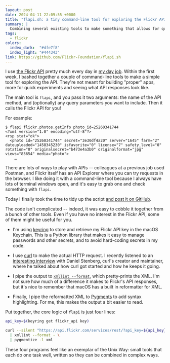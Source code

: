 ```yaml
---
layout: post
date: 2024-04-11 22:09:55 +0000
title: "flapi.sh: a tiny command-line tool for exploring the Flickr API"
summary: |
  Combining several existing tools to make something that allows for quick experiments and exploration.
tags:
  - flickr
colors:
  index_dark:  "#dfe7f8"
  index_light: "#444343"
link: https://github.com/Flickr-Foundation/flapi.sh
---
```

I use [the Flickr API][api] pretty much every day in [my day job].
Within the first week, I bashed together a couple of command-line tools to make a simple tool for exploring the API.
They're not meant for building "proper" apps, more for quick experiments and seeing what API responses look like.

The main tool is `flapi`, and you pass it two arguments: the name of the API method, and (optionally) any query parameters you want to include.
Then it calls the Flickr API for you!

For example:

<div class="language-console highlighter-rouge"><div class="highlight"><pre class="highlight"><code><span class="gp">$</span><span class="w"> </span>flapi flickr.photos.getInfo photo_id=25260341744
<span class="go">&lt;?xml version="1.0" encoding="utf-8"?&gt;</span><span class="w">
</span><span class="go">&lt;rsp stat="ok"&gt;</span><span class="w">
</span><span class="go">  &lt;photo id="25260341744" secret="3e30df4a20" server="1645" farm="2" dateuploaded="1458345230" isfavorite="0" license="7" safety_level="0" rotation="0" originalsecret="b473e4a3b0" originalformat="jpg" views="83654" media="photo"&gt;</span><span class="w">
</span><span class="go">    …
</span></code></pre></div></div>

There are lots of ways to play with APIs -- colleagues at a previous job used Postman, and Flickr itself has an API Explorer where you can try requests in the browser.
I like doing it with a command-line tool because I always have lots of terminal windows open, and it's easy to grab one and check something with `flapi`.

Today I finally took the time to tidy up the script [and post it on GitHub][github].

The code isn't complicated -- indeed, it was easy to cobble it together from a bunch of other tools.
Even if you have no interest in the Flickr API, some of them might be useful for you.

*   I'm using [keyring] to store and retrieve my Flickr API key in the macOS Keychain.
    This is a Python library that makes it easy to manage passwords and other secrets, and to avoid hard-coding secrets in my code.

*   I use [curl] to make the actual HTTP request.
    I recently listened to an [interesting interview][readme] with Daniel Stenberg, curl's creator and maintainer, where he talked about how curl got started and how he keeps it going.

*   I pipe the output to [`xmllint --format`][xmllint], which pretty-prints the XML.
    I'm not sure how much of a difference it makes to Flickr's API responses, but it's nice to remember that macOS has a built in reformatter for XML.

*   Finally, I pipe the reformatted XML to [Pygments] to add syntax highlighting.
    For me, this makes the output a bit easier to read.

Put together, the core logic of `flapi` is just four lines:

```bash
api_key=$(keyring get flickr_api key)

curl --silent "https://api.flickr.com/services/rest/?api_key=${api_key}&method=${method}&${params}" \
  | xmllint --format - \
  | pygmentize -l xml
```

These four programs feel like an exemplar of the Unix Way: small tools that each do one task well, written so they can be combined in complex ways.

[my day job]: https://www.flickr.org/
[api]: https://www.flickr.com/services/api/
[github]: https://github.com/Flickr-Foundation/flapi.sh
[keyring]: https://github.com/jaraco/keyring
[curl]: https://curl.se/
[readme]: https://github.com/readme/podcast/curl-25-years
[xmllint]: https://opensource.apple.com/source/libxml2/libxml2-7/libxml2/doc/xmllint.html
[Pygments]: https://pygments.org/
